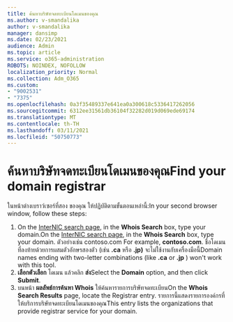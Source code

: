 ```yaml
---
title: ค้นหาบริษัทจดทะเบียนโดเมนของคุณ
ms.author: v-smandalika
author: v-smandalika
manager: dansimp
ms.date: 02/23/2021
audience: Admin
ms.topic: article
ms.service: o365-administration
ROBOTS: NOINDEX, NOFOLLOW
localization_priority: Normal
ms.collection: Adm_O365
ms.custom:
- "9002531"
- "7375"
ms.openlocfilehash: 0a3f35489337e641ea0a300618c5336417262056
ms.sourcegitcommit: 6312ee31561db36104f32282d019d069ede69174
ms.translationtype: MT
ms.contentlocale: th-TH
ms.lasthandoff: 03/11/2021
ms.locfileid: "50750773"
---
```

# <a name="find-your-domain-registrar"></a><span data-ttu-id="81750-102">ค้นหาบริษัทจดทะเบียนโดเมนของคุณ</span><span class="sxs-lookup"><span data-stu-id="81750-102">Find your domain registrar</span></span>

<span data-ttu-id="81750-103">ในหน้าต่างเบราว์เซอร์ที่สอง ของคุณ ให้ปฏิบัติตามขั้นตอนเหล่านี้:</span><span class="sxs-lookup"><span data-stu-id="81750-103">In your second browser window, follow these steps:</span></span>

1. <span data-ttu-id="81750-104">On the [InterNIC search page](https://lookup.icann.org/), in the **Whois Search** box, type your domain.</span><span class="sxs-lookup"><span data-stu-id="81750-104">On the [InterNIC search page](https://lookup.icann.org/), in the **Whois Search** box, type your domain.</span></span> <span data-ttu-id="81750-105">ตัวอย่างเช่น contoso.com </span><span class="sxs-lookup"><span data-stu-id="81750-105">For example, **contoso.com**.</span></span> <span data-ttu-id="81750-106">ชื่อโดเมนที่ลงท้ายด้วยการผสมตัวอักษรสองตัว (เช่น **.ca** หรือ **.jp)** จะไม่ใช้งานกับเครื่องมือนี้</span><span class="sxs-lookup"><span data-stu-id="81750-106">Domain names ending with two-letter combinations (like **.ca** or **.jp** ) won't work with this tool.</span></span>
2. <span data-ttu-id="81750-107">**เลือกตัวเลือก** โดเมน แล้วคลิก **ส่ง**</span><span class="sxs-lookup"><span data-stu-id="81750-107">Select the **Domain** option, and then click **Submit**.</span></span>
3. <span data-ttu-id="81750-108">บนหน้า **ผลลัพธ์การค้นหา Whois** ให้ค้นหารายการบริษัทจดทะเบียน</span><span class="sxs-lookup"><span data-stu-id="81750-108">On the **Whois Search Results** page, locate the Registrar entry.</span></span> <span data-ttu-id="81750-109">รายการนี้แสดงรายการองค์กรที่ให้บริการบริษัทจดทะเบียนโดเมนของคุณ</span><span class="sxs-lookup"><span data-stu-id="81750-109">This entry lists the organizations that provide registrar service for your domain.</span></span>

